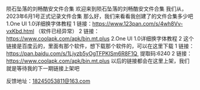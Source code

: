  陨石坠落的刘畅酷安文件合集
 欢迎来到陨石坠落的刘畅酷安文件合集
我们从，2023年6月1号正式记录文件合集
那么好，我们来看看我创建了的文件合集多少吧
1.One UI 1.0详细换字体教程
1 链接：https://www.123pan.com/s/4wh8Vv-vxKbd.html
（软件已经异常）
2 链接：https://www.coolapk.com/apk/bin.mt.plus
2.One UI 1.0详细换字体教程 2
这个链接是百度云的，里面有那个软件，想下载那个软件的，可以在这里下载
1 链接：https://pan.baidu.com/s/1Ljyzb5yOgTFPKlSm6R8F1Q 
提取码:6240
2 链接：https://www.coolapk.com/apk/bin.mt.plus
以后的链接都会在这里上架，我们就是等待我的下一期链接上架吧


反馈地址：18245053811@163.com
